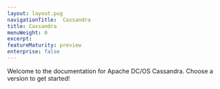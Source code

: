 ```yaml
---
layout: layout.pug
navigationTitle:  Cassandra
title: Cassandra
menuWeight: 0
excerpt:
featureMaturity: preview
enterprise: false
---
```


Welcome to the documentation for Apache DC/OS Cassandra. Choose a version to get started!
